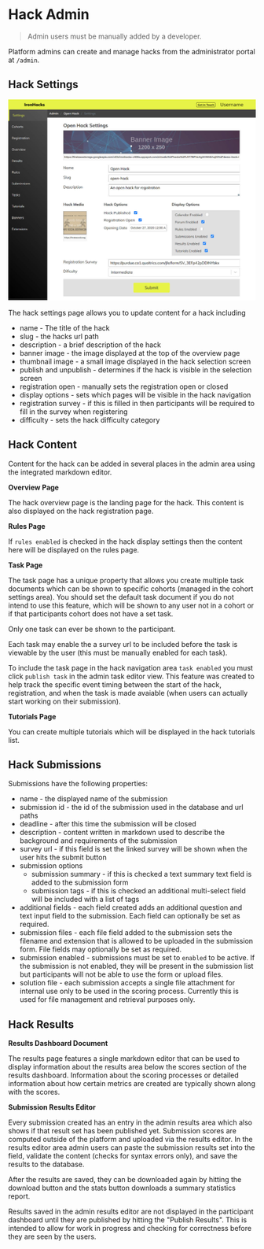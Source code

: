 # Hack Admin

> Admin users must be manually added by a developer.

Platform admins can create and manage hacks from the administrator portal at `/admin`.

## Hack Settings

![](./img/ironhacks-admin.jpg)

The hack settings page allows you to update content for a hack including

- name - The title of the hack
- slug - the hacks url path
- description - a brief description of the hack
- banner image - the image displayed at the top of the overview page
- thumbnail image - a small image displayed in the hack selection screen
- publish and unpublish - determines if the hack is visible in the selection screen
- registration open - manually sets the registration open or closed
- display options - sets which pages will be visible in the hack navigation
- registration survey - if this is filled in then participants will be required to fill in the survey when registering
- difficulty - sets the hack difficulty category  

## Hack Content

Content for the hack can be added in several places in the admin area using the integrated markdown editor.

__Overview Page__

The hack overview page is the landing page for the hack. This content is also displayed on the hack registration page.

__Rules Page__

If `rules enabled` is checked in the hack display settings then the content here will be displayed on the rules page.

__Task Page__

The task page has a unique property that allows you create multiple task documents which can be shown to specific cohorts (managed in the cohort settings area). You should set the default task document if you do not intend to use this feature, which will be shown to any user not in a cohort or if that participants cohort does not have a set task.

Only one task can ever be shown to the participant.

Each task may enable the a survey url to be included before the task is viewable by the user (this must be manually enabled for each task).

To include the task page in the hack navigation area `task enabled` you must click `publish task` in the admin task editor view. This feature was created to help track the specific event timing between the start of the hack, registration, and when the task is made avaiable (when users can actually start working on their submission).

__Tutorials Page__

You can create multiple tutorials which will be displayed in the hack tutorials list.

## Hack Submissions

Submissions have the following properties:

- name - the displayed name of the submission
- submission id - the id of the submission used in the database and url paths
- deadline - after this time the submission will be closed
- description - content written in markdown used to describe the background and requirements of the submission
- survey url - if this field is set the linked survey will be shown when the user hits the submit button
- submission options
    - submission summary - if this is checked a text summary text field is added to the submission form
    - submission tags - if this is checked an additional multi-select field will be included with a list of tags
- additional fields - each field created adds an additional question and text input field to the submission.  Each field can optionally be set as required.
- submission files - each file field added to the submission sets the filename and extension that is allowed to be uploaded in the submission form. File fields may optionally be set as required.
- submission enabled - submissions must be set to `enabled` to be active. If the submission is not enabled, they will be present in the submission list but participants will not be able to use the form or upload files.
- solution file - each submission accepts a single file attachment for internal use only to be used in the scoring process. Currently this is used for file management and retrieval purposes only.


## Hack Results

__Results Dashboard Document__

The results page features a single markdown editor that can be used to display information about the results area below the scores section of the results dashboard. Information about the scoring processes or detailed information about how certain metrics are created are typically shown along with the scores.

__Submission Results Editor__

Every submission created has an entry in the admin results area which also shows if that result set has been published yet. Submission scores are computed outside of the platform and uploaded via the results editor. In the results editor area admin users can paste the submission results set into the field, validate the content (checks for syntax errors only), and save the results to the database.

After the results are saved, they can be downloaded again by hitting the download button and the stats button downloads a summary statistics report.

Results saved in the admin results editor are not displayed in the participant dashboard until they are published by hitting the "Publish Results". This is intended to allow for work in progress and checking for correctness before they are seen by the users.
